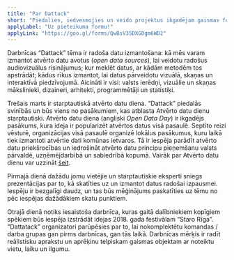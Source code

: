 ```yaml
---
title: "Par Dattack"
short: "Piedalies, iedvesmojies un veido projektus ikgadējam gaismas festivālam “Staro Rīga”, kurš izgaismo Rīgu vienā no gada tumšākajiem mēnešiem – novembrī."
applyLabel: "Uz pieteikuma formu!"
applyLink: "https://goo.gl/forms/QwBsV35DXGDgm6WD2"
---
```


Darbnīcas “Dattack” tēma ir radoša datu izmantošana: kā mēs varam izmantot atvērto datu avotus (*open data sources*), lai veidotu radošus audiovizuālus risinājumus; kur meklēt datus, ar kādām metodēm tos apstrādāt; kādus rīkus izmantot, lai datus pārveidotu vizuālā, skaņas un interaktīvā piedzīvojumā. Aicināti ir visi: valsts ierēdņi, vizuālie un skaņas mākslinieki, dizaineri, arhitekti, programmētāji un statistiķi. 

Trešais marts ir starptautiskā atvērto datu diena. “Dattack” piedalās svinībās un būs viens no pasākumiem, kas atblasta Atvērto datu dienu starptautiski. Atvērto datu diena (angliski *Open Data Day*) ir ikgadējs pasākums, kura ideja ir popularizēt atvērtos datus visā pasaulē. Septīto reizi vēsturē, organizācijas visā pasaulē organizē lokālus pasākumus, kuru laikā tiek izmantoti atvērtie dati komūnas ietvaros. Tā ir iespēja parādīt atvērto datu priekšrocības un iedrošināt atvērto datu principu pieņemšanu valsts pārvaldē, uzņēmējdarbībā un sabiedrībā kopumā. Vairāk par Atvērto datu dienu var uzzināt [šeit](http://opendataday.org).

Pirmajā dienā dažādu jomu vietējie un starptautiskie eksperti sniegs prezentācijas par to, kā skatīties uz un izmantot datus radošai izpausmei. Iespēju ir bezgalīgi daudz, un tas būs mēģinājums paskatīties uz tēmu no pēc iespējas dažādākiem skatu punktiem. 

Otrajā dienā notiks iesaistoša darbnīca, kuras gaitā dalībniekiem kopīgiem spēkiem būs iespēja izstrādāt idejas 2018. gada festivālam “Staro Rīga”. “Dattatack” organizatori parūpēsies par to, lai nokomplektētu komandas / darba grupas gan pirms darbnīcas, gan tās laikā. Darbnīcas mērķis ir radīt reālistisku aprakstu un aprēķinu telpiskam gaismas objektam ar noteiktu vietu, laiku un ilgumu. 
